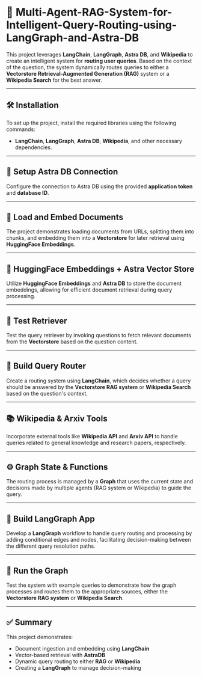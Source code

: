 # 🧠 Multi-Agent-RAG-System-for-Intelligent-Query-Routing-using-LangGraph-and-Astra-DB 

This project leverages **LangChain**, **LangGraph**, **Astra DB**, and **Wikipedia** to create an intelligent system for **routing user queries**. Based on the context of the question, the system dynamically routes queries to either a **Vectorstore Retrieval-Augmented Generation (RAG)** system or a **Wikipedia Search** for the best answer.

---

## 🛠️ Installation

To set up the project, install the required libraries using the following commands:
- **LangChain**, **LangGraph**, **Astra DB**, **Wikipedia**, and other necessary dependencies.

---

## 🔐 Setup Astra DB Connection

Configure the connection to Astra DB using the provided **application token** and **database ID**.

---

## 📄 Load and Embed Documents

The project demonstrates loading documents from URLs, splitting them into chunks, and embedding them into a **Vectorstore** for later retrieval using **HuggingFace Embeddings**.

---

## 🧠 HuggingFace Embeddings + Astra Vector Store

Utilize **HuggingFace Embeddings** and **Astra DB** to store the document embeddings, allowing for efficient document retrieval during query processing.

---

## 🔄 Test Retriever

Test the query retriever by invoking questions to fetch relevant documents from the **Vectorstore** based on the question content.

---

## 🧭 Build Query Router

Create a routing system using **LangChain**, which decides whether a query should be answered by the **Vectorstore RAG system** or **Wikipedia Search** based on the question's context.

---

## 📚 Wikipedia & Arxiv Tools

Incorporate external tools like **Wikipedia API** and **Arxiv API** to handle queries related to general knowledge and research papers, respectively.

---

## ⚙️ Graph State & Functions

The routing process is managed by a **Graph** that uses the current state and decisions made by multiple agents (RAG system or Wikipedia) to guide the query.

---

## 🧩 Build LangGraph App

Develop a **LangGraph** workflow to handle query routing and processing by adding conditional edges and nodes, facilitating decision-making between the different query resolution paths.

---

## 🚀 Run the Graph

Test the system with example queries to demonstrate how the graph processes and routes them to the appropriate sources, either the **Vectorstore RAG system** or **Wikipedia Search**.

---

## ✅ Summary

This project demonstrates:
- Document ingestion and embedding using **LangChain**
- Vector-based retrieval with **AstraDB**
- Dynamic query routing to either **RAG** or **Wikipedia**
- Creating a **LangGraph** to manage decision-making
